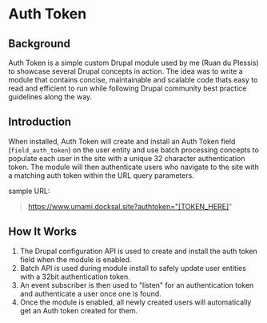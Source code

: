 # Auth Token

## Background

Auth Token is a simple custom Drupal module used by me (Ruan du Plessis) to showcase several
Drupal concepts in action. The idea was to write a module that contains concise, maintainable and
scalable code thats easy to read and efficient to run while following Drupal community best practice
guidelines along the way.

## Introduction

When installed, Auth Token will create and install an Auth Token field (`field_auth_token`) on the
user entity and use batch processing concepts to populate each user in the site with a unique 32 character
authentication token. The module will then authenticate users who navigate to the site with a matching auth token
within the URL query parameters.

sample URL:
> https://www.umami.docksal.site?authtoken="[TOKEN_HERE]"

## How It Works
1. The Drupal configuration API is used to create and install the auth token field when the module is enabled.
2. Batch API is used during module install to safely update user entities with a 32bit authentication token.
3. An event subscriber is then used to "listen" for an authentication token and authenticate a user once one is found.
4. Once the module is enabled, all newly created users will automatically get an Auth token created for them.

